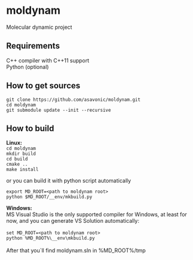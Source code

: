 moldynam
========

Molecular dynamic project

Requirements
--------
C++ compiler with C++11 support<br />
Python (optional)

How to get sources
--------
`git clone https://github.com/asavonic/moldynam.git`<br/>
`cd moldynam`<br/>
`git submodule update --init --recursive`<br/>

How to build
--------

**Linux:**  
`cd moldynam`  
`mkdir build`  
`cd build`  
`cmake ..`  
`make install`  

or you can build it with python script automatically

`export MD_ROOT=<path to moldynam root>`  
`python $MD_ROOT/__env/mkbuild.py` 

**Windows:** <br />
MS Visual Studio is the only supported compiler for Windows, at least for now, and you can generate VS Solution automatically:<br/><br/>
`set MD_ROOT=<path to moldynam root>`<br/>
`python %MD_ROOT%\__env\mkbuild.py`<br/><br/>
After that you`ll find moldynam.sln in %MD_ROOT%/tmp
